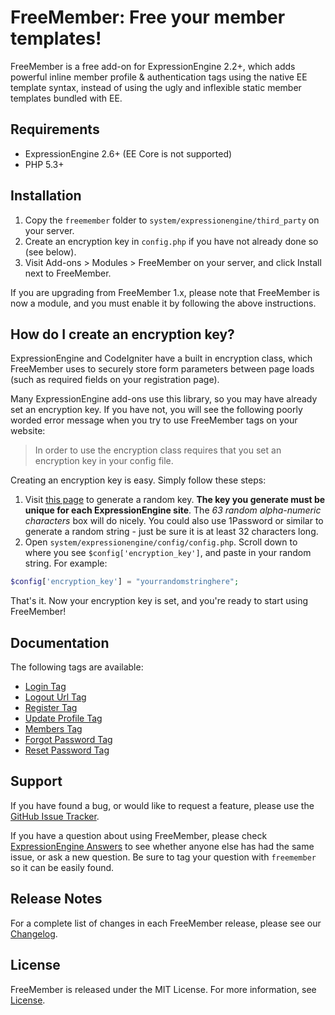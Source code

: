 # FreeMember: Free your member templates!

FreeMember is a free add-on for ExpressionEngine 2.2+, which adds powerful inline member profile
& authentication tags using the native EE template syntax, instead of using the ugly and inflexible
static member templates bundled with EE.

## Requirements

* ExpressionEngine 2.6+ (EE Core is not supported)
* PHP 5.3+

## Installation

1. Copy the `freemember` folder to `system/expressionengine/third_party` on your server.
2. Create an encryption key in `config.php` if you have not already done so (see below).
2. Visit Add-ons > Modules > FreeMember on your server, and click Install next to FreeMember.

If you are upgrading from FreeMember 1.x, please note that FreeMember is now a module, and you
must enable it by following the above instructions.

## How do I create an encryption key?

ExpressionEngine and CodeIgniter have a built in encryption class, which FreeMember uses to securely
store form parameters between page loads (such as required fields on your registration page).

Many ExpressionEngine add-ons use this library, so you may have already set an encryption key. If
you have not, you will see the following poorly worded error message when you try to use FreeMember
tags on your website:

> In order to use the encryption class requires that you set an encryption key in your config file.

Creating an encryption key is easy. Simply follow these steps:

1. Visit [this page](https://www.grc.com/passwords.htm) to generate a random key. **The key
   you generate must be unique for each ExpressionEngine site**. The *63 random alpha-numeric
   characters* box will do nicely. You could also use 1Password or similar to generate a random
   string - just be sure it is at least 32 characters long.
2. Open `system/expressionengine/config/config.php`. Scroll down to where you see
   `$config['encryption_key']`, and paste in your random string. For example:

```php
$config['encryption_key'] = "yourrandomstringhere";
```

That's it. Now your encryption key is set, and you're ready to start using FreeMember!

## Documentation

The following tags are available:

* [Login Tag](https://github.com/expressodev/freemember/blob/master/docs/login_tag.md)
* [Logout Url Tag](https://github.com/expressodev/freemember/blob/master/docs/logout_url_tag.md)
* [Register Tag](https://github.com/expressodev/freemember/blob/master/docs/register_tag.md)
* [Update Profile Tag](https://github.com/expressodev/freemember/blob/master/docs/update_profile_tag.md)
* [Members Tag](https://github.com/expressodev/freemember/blob/master/docs/members_tag.md)
* [Forgot Password Tag](https://github.com/expressodev/freemember/blob/master/docs/forgot_password_tag.md)
* [Reset Password Tag](https://github.com/expressodev/freemember/blob/master/docs/reset_password_tag.md)

## Support

If you have found a bug, or would like to request a feature, please use the
[GitHub Issue Tracker](https://github.com/expressodev/freemember/issues?state=open).

If you have a question about using FreeMember, please check [ExpressionEngine Answers](http://expressionengine.stackexchange.com/)
to see whether anyone else has had the same issue, or ask a new question. Be sure to tag your question
with `freemember` so it can be easily found.

## Release Notes

For a complete list of changes in each FreeMember release, please see our [Changelog](https://github.com/expressodev/freemember/blob/master/CHANGELOG.md).

## License

FreeMember is released under the MIT License. For more information, see [License](https://github.com/expressodev/freemember/blob/master/LICENSE.md).
